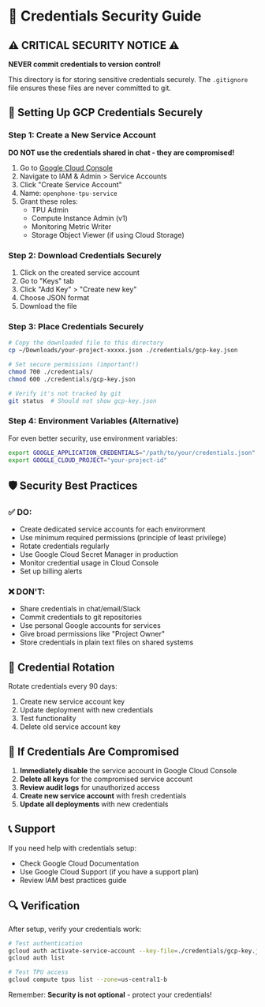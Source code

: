 # 🔐 Credentials Security Guide

## ⚠️ CRITICAL SECURITY NOTICE ⚠️

**NEVER commit credentials to version control!**

This directory is for storing sensitive credentials securely. The `.gitignore` file ensures these files are never committed to git.

## 🔑 Setting Up GCP Credentials Securely

### Step 1: Create a New Service Account

**DO NOT use the credentials shared in chat - they are compromised!**

1. Go to [Google Cloud Console](https://console.cloud.google.com/)
2. Navigate to IAM & Admin > Service Accounts
3. Click "Create Service Account"
4. Name: `openphone-tpu-service`
5. Grant these roles:
   - TPU Admin
   - Compute Instance Admin (v1)
   - Monitoring Metric Writer
   - Storage Object Viewer (if using Cloud Storage)

### Step 2: Download Credentials Securely

1. Click on the created service account
2. Go to "Keys" tab
3. Click "Add Key" > "Create new key"
4. Choose JSON format
5. Download the file

### Step 3: Place Credentials Securely

```bash
# Copy the downloaded file to this directory
cp ~/Downloads/your-project-xxxxx.json ./credentials/gcp-key.json

# Set secure permissions (important!)
chmod 700 ./credentials/
chmod 600 ./credentials/gcp-key.json

# Verify it's not tracked by git
git status  # Should not show gcp-key.json
```

### Step 4: Environment Variables (Alternative)

For even better security, use environment variables:

```bash
export GOOGLE_APPLICATION_CREDENTIALS="/path/to/your/credentials.json"
export GOOGLE_CLOUD_PROJECT="your-project-id"
```

## 🛡️ Security Best Practices

### ✅ DO:
- Create dedicated service accounts for each environment
- Use minimum required permissions (principle of least privilege)
- Rotate credentials regularly
- Use Google Cloud Secret Manager in production
- Monitor credential usage in Cloud Console
- Set up billing alerts

### ❌ DON'T:
- Share credentials in chat/email/Slack
- Commit credentials to git repositories
- Use personal Google accounts for services
- Give broad permissions like "Project Owner"
- Store credentials in plain text files on shared systems

## 🔄 Credential Rotation

Rotate credentials every 90 days:

1. Create new service account key
2. Update deployment with new credentials
3. Test functionality
4. Delete old service account key

## 🚨 If Credentials Are Compromised

1. **Immediately disable** the service account in Google Cloud Console
2. **Delete all keys** for the compromised service account
3. **Review audit logs** for unauthorized access
4. **Create new service account** with fresh credentials
5. **Update all deployments** with new credentials

## 📞 Support

If you need help with credentials setup:
- Check Google Cloud Documentation
- Use Google Cloud Support (if you have a support plan)
- Review IAM best practices guide

## 🔍 Verification

After setup, verify your credentials work:

```bash
# Test authentication
gcloud auth activate-service-account --key-file=./credentials/gcp-key.json
gcloud auth list

# Test TPU access
gcloud compute tpus list --zone=us-central1-b
```

Remember: **Security is not optional** - protect your credentials!
